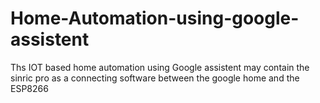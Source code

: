 # Home-Automation-using-google-assistent
Ths IOT based home automation using Google assistent may contain the sinric pro as a connecting software between the google home and the ESP8266 
